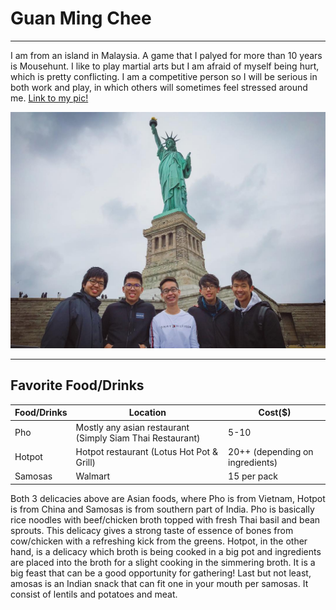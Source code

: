 # Guan Ming Chee
---
I am from an island in Malaysia. A game that I palyed for more than 10 years is Mousehunt. I like to play martial arts but I am afraid of myself being hurt, which is pretty conflicting. I am a competitive person so I will be serious in both work and play, in which others will sometimes feel stressed around me.
[Link to my pic!](https://raw.githubusercontent.com/GuanMingChee/assignment2-Chee/main/about_me_image.jpg)

![about me](about_me_image.jpg)

---
## Favorite Food/Drinks

| Food/Drinks | Location | Cost($) |
| ----------- | ----------- | ----------- |
| Pho | Mostly any asian restaurant (Simply Siam Thai Restaurant) | 5-10 |
| Hotpot | Hotpot restaurant (Lotus Hot Pot & Grill) | 20++ (depending on ingredients) |
| Samosas | Walmart | 15 per pack |

Both 3 delicacies above are Asian foods, where Pho is from Vietnam, Hotpot is from China and Samosas is from southern part of India. Pho is basically rice noodles with beef/chicken broth topped with fresh Thai basil and bean sprouts. This delicacy gives a strong taste of essence of bones from cow/chicken with a refreshing kick from the greens. Hotpot, in the other hand, is a delicacy which broth is being cooked in a big pot and ingredients are placed into the broth for a slight cooking in the simmering broth. It is a big feast that can be a good opportunity for gathering! Last but not least, amosas is an Indian snack that can fit one in your mouth per samosas. It consist of lentils and potatoes and meat.